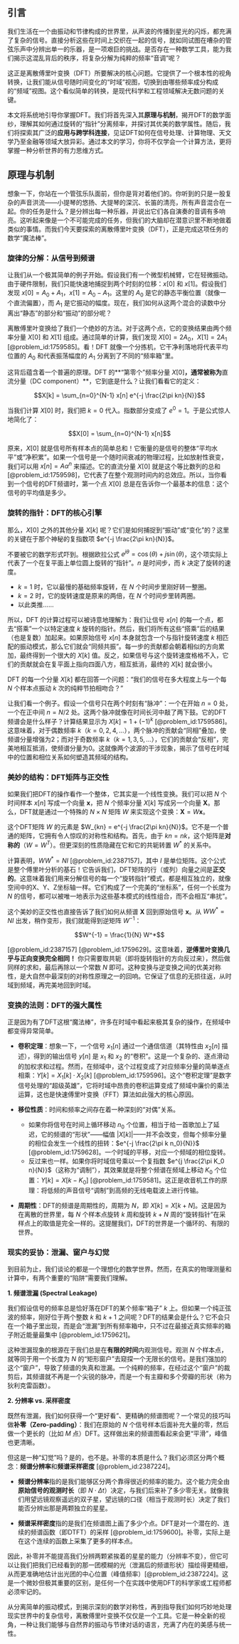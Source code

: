 ## 引言
我们生活在一个由振动和节律构成的世界里，从声波的传播到星光的闪烁，都充满了复杂的信号。直接分析这些在时间上交织在一起的信号，就如同试图在嘈杂的管弦乐声中分辨出单一的乐器，是一项艰巨的挑战。是否存在一种数学工具，能为我们揭示这混乱背后的秩序，将复杂分解为纯粹的频率“音调”呢？

这正是离散傅里叶变换（DFT）所要解决的核心问题。它提供了一个根本性的视角转换，让我们能从信号随时间变化的“时域”视图，切换到由哪些频率成分构成的“频域”视图。这个看似简单的转换，是现代科学和工程领域解决无数问题的关键。

本文将系统地引导你掌握DFT。我们将首先深入其**原理与机制**，揭开DFT的数学面纱，理解其如何通过旋转的“指针”分离频率，并探讨其优美的数学属性。随后，我们将探索其广泛的**应用与跨学科连接**，见证DFT如何在信号处理、计算物理、天文学乃至金融等领域大放异彩。通过本文的学习，你将不仅学会一个计算方法，更将掌握一种分析世界的有力思维方式。

## 原理与机制

想象一下，你站在一个管弦乐队面前，但你是背对着他们的。你听到的只是一股复杂的声音洪流——小提琴的悠扬、大提琴的深沉、长笛的清亮，所有声音混合在一起。你的任务是什么？是分辨出每一种乐器，并说出它们各自演奏的音调有多响亮。这听起来像是一个不可能完成的任务，但我们的大脑却在潜意识里不断地做着类似的事情。而我们今天要探索的离散傅里叶变换（DFT），正是完成这项任务的数学“魔法棒”。

### 旋律的分解：从信号到频谱

让我们从一个极其简单的例子开始。假设我们有一个微型机械臂，它在轻微振动。由于硬件限制，我们只能快速地捕捉到两个时刻的位移：$x[0]$ 和 $x[1]$。假设我们发现 $x[0] = A_0 + A_1$，$x[1] = A_0 - A_1$。这里的 $A_0$ 是它的静态平衡位置（就像一个直流偏置），而 $A_1$ 是它振动的幅度。现在，我们如何从这两个混合的读数中分离出“静态”的部分和“振动”的部分呢？

离散傅里叶变换给了我们一个绝妙的方法。对于这两个点，它的变换结果由两个频率分量 $X[0]$ 和 $X[1]$ 组成。通过简单的计算，我们发现 $X[0] = 2A_0$，$X[1] = 2A_1$ [@problem_id:1759585]。看！DFT 就像一个分拣机，它干净利落地将代表平均位置的 $A_0$ 和代表振荡幅度的 $A_1$ 分离到了不同的“频率箱”里。

这背后蕴含着一个普遍的原理。DFT 的**“第零个”频率分量 $X[0]$**，通常被称为**直流分量（DC component）**，它到底是什么？让我们看看它的定义：

$$X[k] = \sum_{n=0}^{N-1} x[n] e^{-j \frac{2\pi kn}{N}}$$

当我们计算 $X[0]$ 时，我们把 $k=0$ 代入。指数部分变成了 $e^0 = 1$。于是公式惊人地简化了：

$$X[0] = \sum_{n=0}^{N-1} x[n]$$

原来，$X[0]$ 就是信号所有样本点的简单总和！它衡量的是信号的整体“平均水平”或“净积累”。如果一个信号是一个随时间衰减的物理过程，比如放射性衰变，我们可以用 $x[n] = A \alpha^n$ 来描述。它的直流分量 $X[0]$ 就是这个等比数列的总和 [@problem_id:1759598]，它代表了在整个观测时间内的总效应。所以，当你看到一个信号的DFT频谱时，第一个点 $X[0]$ 总是在告诉你一个最基本的信息：这个信号的平均值是多少。

### 旋转的指针：DFT的核心引擎

那么，$X[0]$ 之外的其他分量 $X[k]$ 呢？它们是如何捕捉到“振动”或“变化”的？这里的关键在于那个神秘的复指数项 $e^{-j \frac{2\pi kn}{N}}$。

不要被它的数学形式吓到。根据欧拉公式 $e^{j\theta} = \cos(\theta) + j\sin(\theta)$，这个项实际上代表了一个在复平面上单位圆上旋转的“指针”。$n$ 是时间步，而 $k$ 决定了旋转的速度。
*   $k=1$ 时，它以最慢的基础频率旋转，在 $N$ 个时间步里刚好转一整圈。
*   $k=2$ 时，它的旋转速度是原来的两倍，在 $N$ 个时间步里转两圈。
*   以此类推……

所以，DFT 的计算过程可以被诗意地理解为：我们让信号 $x[n]$ 的每一个点，都去“搭乘”一个以特定速度 $k$ 旋转的指针。然后，我们将所有这些“搭乘”后的结果（也是复数）加起来。如果原始信号 $x[n]$ 本身就包含一个与指针旋转速度 $k$ 相匹配的振动模式，那么它们就会“同频共振”。每一步的贡献都会朝着相似的方向累加，最终得到一个很大的 $X[k]$ 值。反之，如果信号与这个旋转速度格格不入，它们的贡献就会在复平面上指向四面八方，相互抵消，最终的 $X[k]$ 就会很小。

DFT 的每一个分量 $X[k]$ 都在回答一个问题：“我们的信号在多大程度上与一个每 $N$ 个样本点振动 $k$ 次的纯粹节拍相吻合？”

让我们看一个例子。假设一个信号只在两个时刻有“脉冲”：一个在开始 $n=0$ 处，一个在正中间 $n=N/2$ 处。这两个脉冲就像在时间长河中敲了两下鼓。它的DFT频谱会是什么样子？计算结果显示为 $X[k] = 1 + (-1)^k$ [@problem_id:1759586]。这意味着，对于偶数频率 $k$（$k=0, 2, 4, \dots$），两个脉冲的贡献会“同相”叠加，使频谱分量增强为2；而对于奇数频率 $k$（$k=1, 3, 5, \dots$），它们的贡献会“反相”，完美地相互抵消，使频谱分量为0。这就像两个波源的干涉现象，揭示了信号在时域中的位置和相位关系如何塑造其频域的结构。

### 美妙的结构：DFT矩阵与正交性

如果我们把DFT的操作看作一个整体，它其实是一个线性变换。我们可以把 $N$ 个时间样本 $x[n]$ 写成一个向量 $\mathbf{x}$，把 $N$ 个频率分量 $X[k]$ 写成另一个向量 $\mathbf{X}$。那么，DFT就是通过一个特殊的 $N \times N$ 矩阵 $W$ 来实现这个变换：$\mathbf{X} = W \mathbf{x}$。

这个DFT矩阵 $W$ 的元素是 $W_{kn} = e^{-j \frac{2\pi kn}{N}}$。它不是一个普通的矩阵，它拥有令人惊叹的对称性和结构。首先，由于 $kn=nk$，这个矩阵是**对称的**（$W = W^T$）。但更深刻的性质隐藏在它和它的共轭转置 $W^*$ 的关系中。

计算表明，$W W^* = N I$ [@problem_id:2387157]，其中 $I$ 是单位矩阵。这个公式是整个傅里叶分析的基石！它告诉我们，DFT矩阵的行（或列）向量之间是**正交的**。这意味着我们用来分解信号的每一个“旋转指针”模式，都是相互独立的，就像空间中的X、Y、Z坐标轴一样。它们构成了一个完美的“坐标系”，任何一个长度为 $N$ 的信号，都可以被唯一地表示为这些基本模式的线性组合，而不会相互“串扰”。

这个美妙的正交性也直接告诉了我们如何从频谱 $\mathbf{X}$ 回到原始信号 $\mathbf{x}$。从 $W W^* = N I$ 出发，稍作变形，我们就能得到逆矩阵 $W^{-1}$：

$$W^{-1} = \frac{1}{N} W^*$$

[@problem_id:2387157] [@problem_id:1759629]。这意味着，**逆傅里叶变换几乎与正向变换完全相同！** 你只需要取共轭（即将旋转指针的方向反过来），然后做同样的求和，最后再除以一个常数 $N$ 即可。这种变换与逆变换之间的优美对称性，是大自然中最深刻的对称性原理之一的回响。它保证了信息的无损往返，从时域到频域，再完美地回到时域。

### 变换的法则：DFT的强大属性

正是因为有了DFT这根“魔法棒”，许多在时域中看起来极其复杂的操作，在频域中都变得异常简单。

*   **卷积定理**：想象一下，一个信号 $x_1[n]$ 通过一个通信信道（其特性由 $x_2[n]$ 描述），得到的输出信号 $y[n]$ 是 $x_1$ 和 $x_2$ 的“卷积”。这是一个复杂的、逐点滑动的加权求和过程。然而，在频域中，这个过程变成了对应频率分量的简单逐点相乘：$Y[k] = X_1[k] \cdot X_2[k]$ [@problem_id:1759596]。这个“卷积定理”是数字信号处理的“超级英雄”，它将时域中昂贵的卷积运算变成了频域中廉价的乘法运算，这也是快速傅里叶变换（FFT）算法如此强大的核心原因。

*   **移位性质**：时间和频率之间存在着一种深刻的“对偶”关系。
    *   如果你将信号在时间上循环移动 $n_0$ 个位置，相当于给一首歌加上了延迟，它的频谱的“形状”——幅值 $|X[k]|$——并不会改变，但每个频率分量的相位会发生一个线性的扭转：$e^{-j \frac{2\pi k n_0}{N}}$ [@problem_id:1759628]。一个时域的平移，对应一个频域的相位旋转。
    *   反过来也一样。如果你将时域信号乘以一个复指数 $e^{j \frac{2\pi K_0 n}{N}}$（这称为“调制”），其效果就是将整个频谱在频域上移动 $K_0$ 个位置：$Y[k] = X[k-K_0]$ [@problem_id:1759581]。这正是收音机工作的原理：将低频的声音信号“调制”到高频的无线电载波上进行传输。

*   **周期性**：DFT的频谱是周期性的，周期为 $N$，即 $X[k] = X[k+N]$。这是因为在离散的世界里，每 $N$ 个样本点旋转 $k$ 周和旋转 $k+N$ 周的“旋转指针”在采样点上的取值是完全一样的。这提醒我们，DFT的世界是一个循环的、有限的世界。

### 现实的妥协：泄漏、窗户与幻觉

到目前为止，我们谈论的都是一个理想化的数学世界。然而，在真实的物理测量和计算中，有两个重要的“陷阱”需要我们理解。

**1. 频谱泄漏 (Spectral Leakage)**

我们假设信号的频率总是恰好落在DFT的某个频率“箱子” $k$ 上。但如果一个纯正弦波的频率，刚好位于两个整数 $k$ 和 $k+1$ 之间呢？DFT的结果会是什么？它不会只在一个箱子里出现，而是会“泄漏”到所有频率箱中，只不过在最接近真实频率的箱子附近能量最集中 [@problem_id:1759621]。

这种泄漏现象的根源在于我们总是在**有限的时间**内观测信号。观测 $N$ 个样本点，就等同于用一个长度为 $N$ 的“矩形窗户”去窥探一个无限长的信号。是我们强加的这个“窗户”，导致了频谱的失真和泄漏。一个纯粹的频率，在经过这个“窗户”的裁剪后，其频谱就不再是一个尖锐的脉冲，而是一个有主瓣和多个旁瓣的形状（称为狄利克雷函数）。

**2. 分辨率 vs. 采样密度**

既然有泄漏，我们如何获得一个“更好看”、更精确的频谱图呢？一个常见的技巧叫做**补零（Zero-padding）**：我们在原始的 $N$ 个信号样本后面补充大量的零，然后做一个更长的（比如 $M$ 点）DFT。这样做出来的频谱图看起来会更“平滑”，峰值也更清晰。

但这是一种“幻觉”吗？是的，也不是。补零的本质是什么？我们必须区分两个概念：**频谱分辨率**和**频谱采样密度** [@problem_id:2387224]。

*   **频谱分辨率**指的是我们能够区分两个靠得很近的频率的能力。这个能力完全由**原始信号的观测时长**（即 $N \cdot \Delta t$）决定，与我们后来补了多少零无关。就像我们用望远镜观察遥远的双子星，望远镜的口径（相当于观测时长）决定了我们能否分辨出那是两颗独立的星星。

*   **频谱采样密度**指的是我们在频谱图上画了多少个点。DFT是对一个潜在的、连续的频谱函数（即DTFT）的采样 [@problem_id:1759600]。补零，实际上是在这个连续的函数上采集了更多的样本点。

因此，补零并不能提高我们分辨两颗紧挨着的星星的能力（分辨率不变），但它可以让我们把我们已经看到的那一团模糊的光（泄漏后的频谱形状）描绘得更精细，从而更准确地估计出光团的中心位置（峰值频率）[@problem_id:2387224]。这是一个微妙但极其重要的区别，是任何一个在实践中使用DFT的科学家或工程师都必须牢记的。

从分离简单的振动模式，到揭示深刻的数学对称性，再到指导我们如何巧妙地处理现实世界中的复杂信号，离散傅里叶变换不仅仅是一个工具。它是一种全新的视角，一种让我们能够与自然界的振动与节律对话的语言，充满了内在的美感与统一性。
